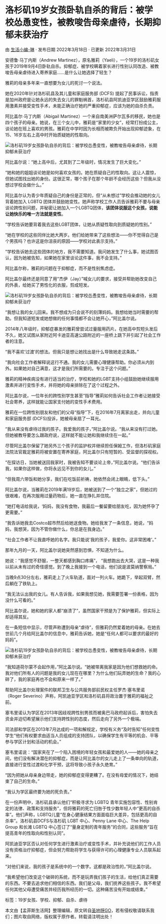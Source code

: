 # 洛杉矶19岁女孩卧轨自杀的背后：被学校怂恿变性，被教唆告母亲虐待，长期抑郁未获治疗

由 [生活小编-琳](https://memphis.americachineselife.com/author/liulin/ "由 生活小编-琳 发布") · 发布日期 2022年3月18日 · 已更新 2022年3月31日

安德鲁·马丁内斯（Andrew Martinez），原名雅莉（Yaeli），一个19岁的洛杉矶女孩于2019年9月4日卧轨自杀。抑郁症、被学校瞒着家长进行性别认同改造、被教唆告母亲虐待进入寄养家庭……是什么让她选择了轻生？

雅莉的母亲多年来一直想要为女儿的死讨一个说法。

她在2020年针对洛杉矶县及其儿童和家庭服务部 (DCFS) 提起了民事诉讼，指责是加州政府是让她永远的失去女儿的罪魁祸首，洛杉矶县阿凯迪亚学区鼓励雅莉服用激素并接受变性手术，未能正确治疗她的严重抑郁症，应该为她的自杀负责。

阿比盖尔·马丁内斯（Abigail Martinez）一个来自南美洲萨尔瓦多的移民，她也是四个孩子的母亲。她说，在三个女儿中，雅莉是“家里的少女”，经常打扮成公主，谈论她在班上喜欢的男孩。雅莉在中学时因为长相而被欺负开始出现抑郁迹象，在15、16岁左右上高中时开始质疑她的性取向。

![洛杉矶19岁女孩卧轨自杀的背后：被学校怂恿变性，被教唆告母亲虐待，长期抑郁未获治疗](https://AmericaChineseLife.com/wp-content/uploads/2022/03/4ffce04d92a4d6cb21c1494cdfcd6dc1-699.png)

阿比盖尔说：“她上高中后，尤其到了二年级时，情况发生了巨大变化。”

“她和她的姐姐谈论她是如何喜欢女孩的。她在质疑自己的性取向。这让人震惊，但她试图找出她的身份。这很正常，哪个孩子在那个年龄不会经历这些？但我从没想过学校会做什么。”

阿比盖尔认为青少年质疑自己的身份是正常的，但“从未想过”学校会推动她的女儿背着她加入 LGBTQ 团体并鼓励她变性。她声称学校工作人员告诉雅莉不要与母亲谈论跨性别问题，并秘密让她加入一个LGBTQ团体，**该团体说服这个女孩，说能让她快乐的唯一方法就是变性**。

“学校告诉她要背着我去这些LGBT团体，让她从质疑性取向到质疑她的性别。”

“她在学校的这些同伴比她大两岁。他们给她带来了这些想法——你不觉得自己是个男孩吗？也许这是你沮丧的原因——学校对此表示支持。”

“学校告诉她去这些团体的地方，我不需要知道。我问她发生了什么事，她试图否认，因为她被告知，如果她在家里谈论这件事，我不会支持。”

阿比盖尔称，雅莉的问题在于抑郁症，而不是性别焦虑症。

阿比盖尔最终还是同意了用“杰伊（Jay）”喊女儿的要求，接受并帮助她改变自己的外表，给她买了男性化的衣服，剪成短发。

![洛杉矶19岁女孩卧轨自杀的背后：被学校怂恿变性，被教唆告母亲虐待，长期抑郁未获治疗](https://AmericaChineseLife.com/wp-content/uploads/2022/03/4ffce04d92a4d6cb21c1494cdfcd6dc1-700.png)

“我想让我的女儿回来。我不想成为只会说不的刻薄妈妈。我想给她当时需要的帮助。但我知道短发或她想做的任何事情都不会让她开心，”阿比盖尔说。

2014年八年级时，抑郁症暴发的雅莉曾尝试过量服用药片。在她高中剪短头发后不久，她又试图从家附近阿卡迪亚高速公路附近的一座桥上跳下并引起了社会工作者的注意。

“我不喜欢‘过渡’的想法。但我只是想让她找出是什么导致她走这条路。”

“我向社会工作者解释说这行不通。我的女儿需要心理健康帮助。你必须从内到外。如果她对自己满意，这才是我们所需要的。专注于这个问题。”

雅莉的精神疾病没有进行适当的治疗，学校和她的LGBT支持小组鼓励她继续服用激素并进行变性手术，并将她的母亲排除在了这个过程之外。

阿比盖尔说，一位年长的跨性别学生甚至“指导”雅莉如何告诉社会工作者让她接受社会寄养，这样就能让国家支付她的变性手术费用。

雅莉在一位跨性别朋友和他们的父母“指导”下，在2016年7月离家出走，并向儿童和家庭服务部 (DCFS)投诉，她被母亲扇了一耳光。

“我从来没有虐待过我的孩子。我爱我的孩子，”阿比盖尔说。“我从来没有打过她。但她被教导要怎么跟政府说，这样就不能让她和我继续住在一起。”

尽管阿比盖尔保留了她另外三个孩子的监护权并继续担任保姆工作，但洛杉矶家庭法院法官裁定雅莉将被安置在寄养家庭，阿比盖尔只有短暂的、受监督的探视权。

“在探访日，当她被送回我家时，我被告知不要谈论上帝，”阿比盖尔说。“他们告诉我，如果你这样做，你将永远见不到你的女儿。”

“但我周六带饭和她分享，我们在吃饭前祈祷，她依然会闭上眼睛，低下头。”

阿比盖尔说，当雅莉在2019年满19岁后，她被送到了一个“独立之家”，但她过的很艰难，在再次服用过量药物后，她一直在挣扎并住院。

“她打电话给我说，‘妈妈，我没有食物，我最后一餐留要给朋友吃，因为她怀孕了更需要。”

“我告诉她我去Costco超市然后给她送食物。她给我发了一条信息，她说，“妈妈，我想哭，因为不管你做什么，你总是在我身边。”

“社会工作者不让我直呼她的名字。我只能说'我的孩子，我爱你。这非常困难’。”

那年九月的一天，阿比盖尔说她突然感到恐惧，不知道为什么。

她说：“我感觉不舒服，一整天都感到胸口疼痛”， “我想跑出去大哭，这是一种我以前从未有过的奇怪感觉。到了晚上我接到一个电话，他们说是波莫纳警察局。”

当晚9点30分左右，雅莉走上了火车轨道，面对一列火车。她跪下，举起双臂，然后躺在了铁轨上。

“我无法认出我的女儿。有人告诉我，如果我想见她，我需要签署一份表格，因为没什么可看的。”

阿比盖尔说，她和她的家人都“崩溃了”，虽然国家干预是为了保护雅莉，但实际上却适得其反。

在一条短信中显示，尽管声称遭到母亲“虐待”，但雅莉仍然爱着她的母亲。在她去世前几个月给阿比盖尔的信息中，雅莉告诉她，她是“任何人都可以要求的最好的妈妈”。

![洛杉矶19岁女孩卧轨自杀的背后：被学校怂恿变性，被教唆告母亲虐待，长期抑郁未获治疗](https://AmericaChineseLife.com/wp-content/uploads/2022/03/4ffce04d92a4d6cb21c1494cdfcd6dc1-701-548x640.png)

“我知道荷尔蒙不会起作用，”阿比盖尔说。“她被带离我家是因为他们想救她的命。我对他们所有人的问题是我的女儿现在在哪里？为什么他们玩弄她的生命？我的心碎了，我的家庭再也不会和原来一样了。”

帮助阿比盖尔处理案件的联邦卫生与公共服务部前民权主任罗杰·塞韦里诺（Roger Severino）声称，阿凯迪亚学区和洛杉矶县将政治置于雅莉的福祉之前。

塞韦里诺认为学区在2013年因歧视跨性别男孩而被奥巴马政府起诉后，害怕失去资金并迫切希望展示他们支持跨性别的态度，然后走向了另外一个极端。

司法部和学区在2013年7月达成的一项和解规定，学校有义务“及时告知”任何变性学生“他们有权要求由适当人员组成的支持团队，以确保学生有平等的机会、平等参与学区计划和活动的机会。”

塞韦里诺说：“国家夹在了一个陷入困境的年轻女孩和最爱她的人——她的母亲之间，他们没有解决潜在的抑郁症，而是让阿比盖尔的女儿走上了一条单向的轨道，直接进行变性过渡和化学干预，这将导致小孩子永久绝育。”

“因为把她从母亲身边带走，她的抑郁症变得更糟了。在没有母爱的情况下，她结束了自己的生命。”

“我认为学区最终要为她的死负责。”

在一份声明中，洛杉矶县承认他们“积极寻求为 LGBTQ 青年实施包容性、性别肯定的法律、政策和支持服务”，但将雅莉的死亡归咎于性少数年轻人中“更高的自杀率”。他们声称，LGBTQ儿童“在身心健康结果方面面临巨大差异，包括更高的自杀率”。洛杉矶县DCFS与洛杉矶 LGBT 中心、Penny Lane 中心、The Help Group 和长滩 LGBTQ 中心签订了“量身定制的青年服务”的合同，这些服务“旨在提高青年的性取向和性别认同”。

阿凯迪亚学区否认对任何学生进行激素治疗或变性手术，并补充说他们的工作人员没有资格治疗抑郁症，但会努力帮助将学生与获得许可的心理健康专业人员联系起来。

“对他们来说，我的孩子是系统中的一个数字。这都是政治性的，”阿比盖尔说。

“我希望他们改变这个破碎的系统，而不是玩弄我们孩子的生活，给他们真正需要的东西。不要去追求他们相信的东西。我们是父母，我们抚养这些孩子。我不希望任何其他父母遭受痛苦并经历我所经历的一切。这种痛苦没有开始或结束。”

标签：19岁女孩、学校、抑郁、自杀、虐待

本文由【孟菲斯生活网】整理编辑，原文转自[圣地呀GO](https://mp.weixin.qq.com/s/xbDiVZQI4VIlLbnyNXKFBQ)，若有侵权敬请联系我们；图片取自网络，版权属于原作者。转载请注明出处！